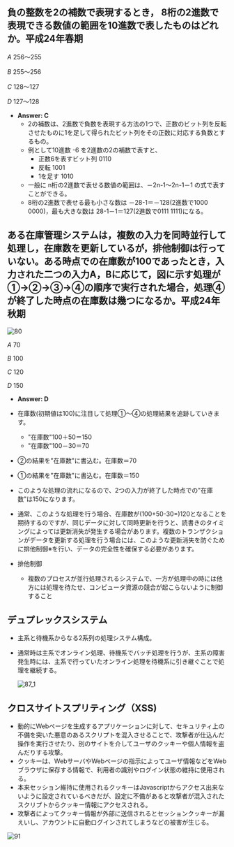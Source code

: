 
## 負の整数を2の補数で表現するとき， 8桁の2進数で表現できる数値の範囲を10進数で表したものはどれか。平成24年春期　

 *A* 256～255
 
 *B* 255～256
 
 *C* 128～127
 
 *D* 127～128

- **Answer:  C**
  - 2の補数は、2進数で負数を表現する方法の1つで、正数のビット列を反転させたものに1を足して得られたビット列をその正数に対応する負数とするもの。
  - 例として10進数 -6 を2進数の2の補数で表すと、
    - 正数6を表すビット列 0110
    - 反転 1001
    - 1を足す 1010
  - 一般に n桁の2進数で表せる数値の範囲は、－2n-1～2n-1－1 の式で表すことができる。
  - 8桁の2進数で表せる最も小さな数は －28-1＝－128(2進数で1000 0000)，最も大きな数は 28-1－1＝127(2進数で0111 1111)になる。

## ある在庫管理システムは，複数の入力を同時並行して処理し，在庫数を更新しているが，排他制御は行っていない。ある時点での在庫数が100であったとき，入力された二つの入力A，Bに応じて，図に示す処理が①→②→③→④の順序で実行された場合，処理④が終了した時点の在庫数は幾つになるか。平成24年秋期

![80](https://user-images.githubusercontent.com/60562723/83217572-0bee5300-a1a7-11ea-9040-08fb9cbdaab6.gif)
 
 *A* 70
 
 *B* 100
 
 *C* 120
 
 *D* 150
 
 - **Answer:  D**

- 在庫数(初期値は100)に注目して処理①～④の処理結果を追跡していきます。
  - "在庫数"100＋50＝150
  - "在庫数"100－30＝70
- ②の結果を"在庫数"に書込む。在庫数＝70
- ①の結果を"在庫数"に書込む。在庫数＝150
- このような処理の流れになるので、2つの入力が終了した時点での"在庫数"は150になります。

- 通常、このような処理を行う場合、在庫数が(100+50-30=)120となることを期待するのですが、同じデータに対して同時更新を行うと、読書きのタイミングによっては更新消失が発生する場合があります。複数のトランザクションがデータを更新する処理を行う場合には、このような更新消失を防ぐために排他制御※を行い、データの完全性を確保する必要があります。
- 排他制御
  - 複数のプロセスが並行処理されるシステムで、一方が処理中の時には他方には処理を待たせ、コンピュータ資源の競合が起こらないように制御すること
  
  
## デュプレックスシステム
- 主系と待機系からなる2系列の処理システム構成。
- 通常時は主系でオンライン処理、待機系でバッチ処理を行うが、主系の障害発生時には、主系で行っていたオンライン処理を待機系に引き継ぐことで処理を継続する。
  
  ![87_1](https://user-images.githubusercontent.com/60562723/83471569-f9825b00-a4bf-11ea-8365-ab87a33f2318.gif)


## クロスサイトスプリティング（XSS)
- 動的にWebページを生成するアプリケーションに対して、セキュリティ上の不備を突いた悪意のあるスクリプトを混入させることで、攻撃者が仕込んだ操作を実行させたり、別のサイトを介してユーザのクッキーや個人情報を盗んだりする攻撃。
- クッキーは、WebサーバやWebページの指示によってユーザ情報などをWebブラウザに保存する情報で、利用者の識別やログイン状態の維持に使用される。
- 本来セッション維持に使用されるクッキーはJavascriptからアクセス出来ないように設定されているべきだが、設定に不備があると攻撃者が混入されたスクリプトからクッキー情報にアクセスされる。
- 攻撃者によってクッキー情報が外部に送信されるとセッションクッキーが漏えいし、アカウントに自動ログインされてしまうなどの被害が生じる。

![91](https://user-images.githubusercontent.com/60562723/83589301-56e4dd80-a58e-11ea-8ed7-ba85918f9731.gif)

